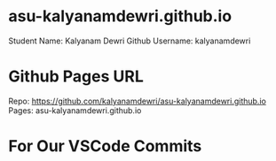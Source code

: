 # asu-kalyanamdewri.github.io


Student Name: Kalyanam Dewri
Github Username: kalyanamdewri

# Github Pages URL

Repo: https://github.com/kalyanamdewri/asu-kalyanamdewri.github.io
Pages: asu-kalyanamdewri.github.io

# For Our VSCode Commits
